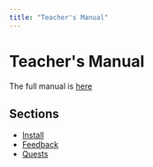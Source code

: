 ```yaml
---
title: "Teacher's Manual"
---
```

# Teacher's Manual

The full manual is [here](https://docs.google.com/document/d/1Yk8cvbJIE2IKIKsVDs7eHWq_nueZ-O6HCGTl9xVusJk/edit?usp=sharing)

## Sections

- [Install](./install.md)
- [Feedback](./feedback.md)
- [Quests](./quests/index.md)
